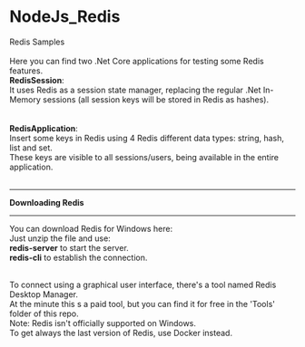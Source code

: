 # NodeJs_Redis
Redis Samples
<br />
<br />
Here you can find two .Net Core applications for testing some Redis features.
<br />
<strong>RedisSession</strong>:
<br />
It uses Redis as a session state manager, replacing the regular .Net In-Memory sessions (all session keys will be stored in Redis as hashes).
<br />
<br />
<br />
<strong>RedisApplication</strong>:
<br />
Insert some keys in Redis using 4 Redis different data types: string, hash, list and set.
<br />
These keys are visible to all sessions/users, being available in the entire application.
<br />
<br />

<hr>
<strong>Downloading Redis</strong>
<hr>
You can download Redis for Windows here:
<a href="https://github.com/MicrosoftArchive/redis/releases"></a>
<br />
Just unzip the file and use:
<br />
<strong>redis-server</strong> to start the server.
<br />
<strong>redis-cli</strong> to establish the connection.
<br />
<br />

To connect using a graphical user interface, there's a tool named Redis Desktop Manager.
<br />
At the minute this s a paid tool, but you can find it for free in the 'Tools' folder of this repo.
<br />
Note: Redis isn't officially supported on Windows.
<br />
To get always the last version of Redis, use Docker instead.
<br />


